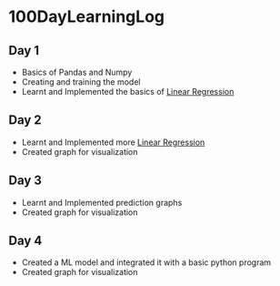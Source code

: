 # 100DayLearningLog


## Day 1
* Basics of Pandas and Numpy
* Creating and training the model
* Learnt and Implemented the basics of [Linear Regression](https://github.com/Aman9026/100DaysOfMachineLearning/tree/master/Regression/INFO.md)

## Day 2
* Learnt and Implemented more [Linear Regression](https://github.com/Aman9026/100DaysOfMachineLearning/tree/master/Regression/INFO.md)
* Created graph for visualization


## Day 3
* Learnt and Implemented prediction graphs
* Created graph for visualization

## Day 4
* Created a ML model and integrated it with a basic python program
* Created graph for visualization

